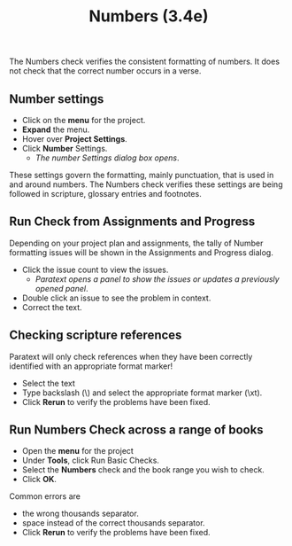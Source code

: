 ﻿---
title: Numbers (3.4e)
---
The Numbers check verifies the consistent formatting of numbers. It does not check that the correct number occurs in a verse.

## Number settings

-   Click on the **menu** for the project.
-   **Expand** the menu.
-   Hover over **Project Settings**.
-   Click **Number** Settings.  
    -  *The number Settings dialog box opens*.

These settings govern the formatting, mainly punctuation, that is used in and around numbers. The Numbers check verifies these settings are being followed in scripture, glossary entries and footnotes.

## Run Check from Assignments and Progress

Depending on your project plan and assignments, the tally of Number formatting issues will be shown in the Assignments and Progress dialog.

-   Click the issue count to view the issues.  
    -  *Paratext opens a panel to show the issues or updates a previously opened panel*.
-   Double click an issue to see the problem in context.
-   Correct the text.

## Checking scripture references

Paratext will only check references when they have been correctly identified with an appropriate format marker!

-   Select the text
-   Type backslash (\\) and select the appropriate format marker (\\xt).
-   Click **Rerun** to verify the problems have been fixed.

## Run Numbers Check across a range of books

-   Open the **menu** for the project
-   Under **Tools**, click Run Basic Checks.
-   Select the **Numbers** check and the book range you wish to check.
-   Click **OK**.

Common errors are

-   the wrong thousands separator.
-   space instead of the correct thousands separator.
-   Click **Rerun** to verify the problems have been fixed.

